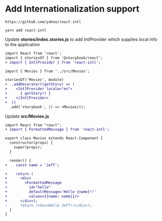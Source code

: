 # Add Internationalization support
```
https://github.com/yahoo/react-intl
```

``` 
yarn add react-intl 
```

Update **stories/index.stories.js** to add IntlProvider which supplies local info to the application

```diff 
import React from 'react';
import { storiesOf } from '@storybook/react';
+ import { IntlProvider } from 'react-intl';

import { Movies } from '../src/Movies';

storiesOf('Movies', module)
+  .addDecorator((getStory) => (
+    <IntlProvider locale="en">
+      { getStory() }
+    </IntlProvider>
+  ))
  .add('storybook', () => <Movies/>);

```

Update **src/Movies.js**
```diff 
import React from "react";
+ import { FormattedMessage } from 'react-intl';

export class Movies extends React.Component {
  constructor(props) {
    super(props);
  }

  render() {
+    const name = 'Jeff';

+    return (
+      <div>
+        <FormattedMessage
+          id="hello"
+          defaultMessage='Hello {name}!!'
+          values={{name: name}}/>
+      </div>);
-      return (<div>Hello Jeff!!</div>);
  }
}
```
